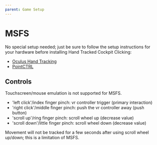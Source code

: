 ```yaml
---
parent: Game Setup
---
```


# MSFS

No special setup needed; just be sure to follow the setup instructions for your hardware before installing Hand Tracked Cockpit Clicking:

- [Oculus Hand Tracking](../oculus-hand-tracking/README.md)
- [PointCTRL](../pointctrl/README.md)

## Controls

Touchscreen/mouse emulation is not supported for MSFS.

- 'left click'/index finger pinch: vr controller trigger (primary interaction)
- 'right click'/middle finger pinch: push the vr controller away (push button)
- 'scroll up'/ring finger pinch: scroll wheel up (decrease value)
- 'scroll down'/little finger pinch: scroll wheel down (decrease value)

Movement will not be tracked for a few seconds after using scroll wheel up/down; this is a limitation of MSFS.
